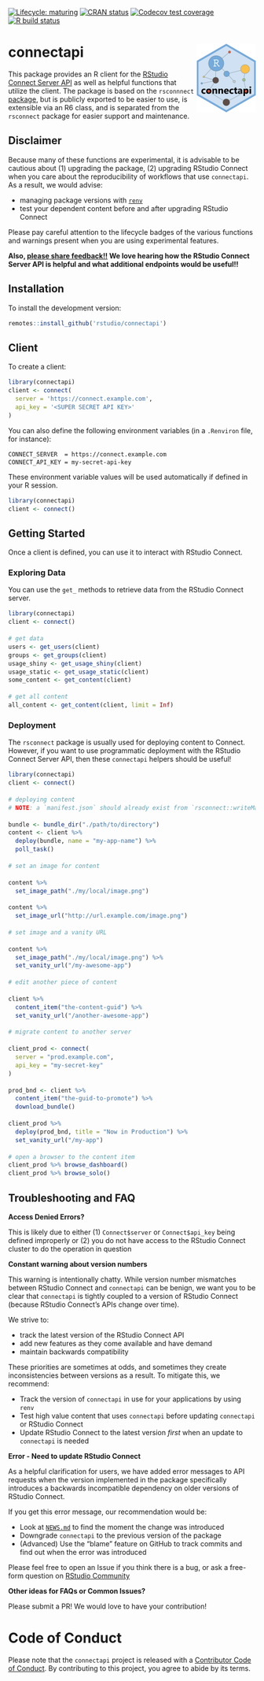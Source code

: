 
<!-- README.md is generated from README.Rmd. Please edit that file -->
<!-- badges: start -->

[![Lifecycle:
maturing](https://img.shields.io/badge/lifecycle-maturing-blue.svg)](https://www.tidyverse.org/lifecycle/#maturing)
[![CRAN
status](https://www.r-pkg.org/badges/version/connectapi)](https://cran.r-project.org/package=connectapi)
[![Codecov test
coverage](https://codecov.io/gh/rstudio/connectapi/branch/main/graph/badge.svg)](https://codecov.io/gh/rstudio/connectapi?branch=main)
[![R build
status](https://github.com/rstudio/connectapi/workflows/R-CMD-check/badge.svg)](https://github.com/rstudio/connectapi/actions)
<!-- badges: end -->

# connectapi <img src='man/figures/logo.svg' align="right" height="139" />

This package provides an R client for the [RStudio Connect Server
API](https://docs.rstudio.com/connect/api/) as well as helpful functions
that utilize the client. The package is based on the `rsconnnect`
[package](https://rstudio.github.io/rsconnect/), but is publicly
exported to be easier to use, is extensible via an R6 class, and is
separated from the `rsconnect` package for easier support and
maintenance.

## Disclaimer

Because many of these functions are experimental, it is advisable to be
cautious about (1) upgrading the package, (2) upgrading RStudio Connect
when you care about the reproducibility of workflows that use
`connectapi`. As a result, we would advise:

-   managing package versions with
    [`renv`](https://rstudio.github.io/renv/)
-   test your dependent content before and after upgrading RStudio
    Connect

Please pay careful attention to the lifecycle badges of the various
functions and warnings present when you are using experimental features.

**Also, [please share
feedback!!](https://community.rstudio.com/c/r-admin/rstudio-connect/27)
We love hearing how the RStudio Connect Server API is helpful and what
additional endpoints would be useful!!**

## Installation

To install the development version:

``` r
remotes::install_github('rstudio/connectapi')
```

## Client

To create a client:

``` r
library(connectapi)
client <- connect(
  server = 'https://connect.example.com',
  api_key = '<SUPER SECRET API KEY>'
)
```

You can also define the following environment variables (in a
`.Renviron` file, for instance):

    CONNECT_SERVER  = https://connect.example.com
    CONNECT_API_KEY = my-secret-api-key

These environment variable values will be used automatically if defined
in your R session.

``` r
library(connectapi)
client <- connect()
```

## Getting Started

Once a client is defined, you can use it to interact with RStudio
Connect.

### Exploring Data

You can use the `get_` methods to retrieve data from the RStudio Connect
server.

``` r
library(connectapi)
client <- connect()

# get data
users <- get_users(client)
groups <- get_groups(client)
usage_shiny <- get_usage_shiny(client)
usage_static <- get_usage_static(client)
some_content <- get_content(client)

# get all content
all_content <- get_content(client, limit = Inf)
```

### Deployment

The `rsconnect` package is usually used for deploying content to
Connect. However, if you want to use programmatic deployment with the
RStudio Connect Server API, then these `connectapi` helpers should be
useful!

``` r
library(connectapi)
client <- connect()

# deploying content
# NOTE: a `manifest.json` should already exist from `rsconnect::writeManifest()`

bundle <- bundle_dir("./path/to/directory")
content <- client %>% 
  deploy(bundle, name = "my-app-name") %>% 
  poll_task()

# set an image for content

content %>% 
  set_image_path("./my/local/image.png")

content %>% 
  set_image_url("http://url.example.com/image.png")

# set image and a vanity URL

content %>%
  set_image_path("./my/local/image.png") %>%
  set_vanity_url("/my-awesome-app")
  
# edit another piece of content

client %>%
  content_item("the-content-guid") %>%
  set_vanity_url("/another-awesome-app")
  
# migrate content to another server

client_prod <- connect(
  server = "prod.example.com",
  api_key = "my-secret-key"
)

prod_bnd <- client %>%
  content_item("the-guid-to-promote") %>%
  download_bundle()

client_prod %>%
  deploy(prod_bnd, title = "Now in Production") %>%
  set_vanity_url("/my-app")

# open a browser to the content item
client_prod %>% browse_dashboard()
client_prod %>% browse_solo()
```

## Troubleshooting and FAQ

**Access Denied Errors?**

This is likely due to either (1) `Connect$server` or `Connect$api_key`
being defined improperly or (2) you do not have access to the RStudio
Connect cluster to do the operation in question

**Constant warning about version numbers**

This warning is intentionally chatty. While version number mismatches
between RStudio Connect and `connectapi` can be benign, we want you to
be clear that `connectapi` is tightly coupled to a version of RStudio
Connect (because RStudio Connect’s APIs change over time).

We strive to:

-   track the latest version of the RStudio Connect API
-   add new features as they come available and have demand
-   maintain backwards compatibility

These priorities are sometimes at odds, and sometimes they create
inconsistencies between versions as a result. To mitigate this, we
recommend:

-   Track the version of `connectapi` in use for your applications by
    using `renv`
-   Test high value content that uses `connectapi` before updating
    `connectapi` or RStudio Connect
-   Update RStudio Connect to the latest version *first* when an update
    to `connectapi` is needed

**Error - Need to update RStudio Connect**

As a helpful clarification for users, we have added error messages to
API requests when the version implemented in the package specifically
introduces a backwards incompatible dependency on older versions of
RStudio Connect.

If you get this error message, our recommendation would be:

-   Look at [`NEWS.md`](./NEWS.md) to find the moment the change was
    introduced
-   Downgrade `connectapi` to the previous version of the package
-   (Advanced) Use the “blame” feature on GitHub to track commits and
    find out when the error was introduced

Please feel free to open an Issue if you think there is a bug, or ask a
free-form question on [RStudio
Community](https://community.rstudio.com/c/r-admin/rstudio-connect/27)

**Other ideas for FAQs or Common Issues?**

Please submit a PR! We would love to have your contribution!

# Code of Conduct

Please note that the `connectapi` project is released with a
[Contributor Code of Conduct](.github/CODE_OF_CONDUCT.md). By
contributing to this project, you agree to abide by its terms.
